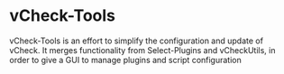 vCheck-Tools
============

vCheck-Tools is an effort to simplify the configuration and update of vCheck. It merges functionality from Select-Plugins and vCheckUtils, in order to give a GUI to manage plugins and script configuration
